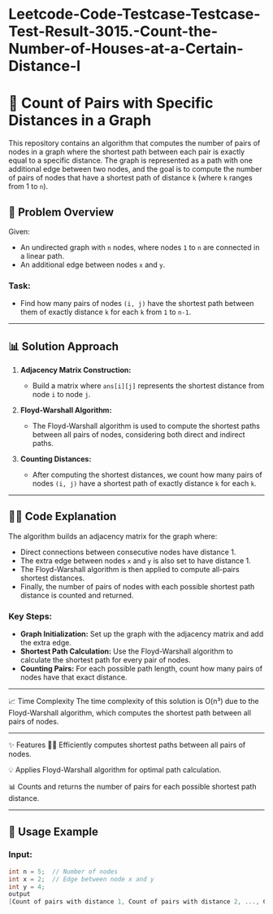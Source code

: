 # Leetcode-Code-Testcase-Testcase-Test-Result-3015.-Count-the-Number-of-Houses-at-a-Certain-Distance-I
# 🔗 **Count of Pairs with Specific Distances in a Graph**

This repository contains an algorithm that computes the number of pairs of nodes in a graph where the shortest path between each pair is exactly equal to a specific distance. The graph is represented as a path with one additional edge between two nodes, and the goal is to compute the number of pairs of nodes that have a shortest path of distance `k` (where `k` ranges from 1 to `n`).

## 🚀 **Problem Overview**

Given:
- An undirected graph with `n` nodes, where nodes `1` to `n` are connected in a linear path.
- An additional edge between nodes `x` and `y`.

### Task:
- Find how many pairs of nodes `(i, j)` have the shortest path between them of exactly distance `k` for each `k` from `1` to `n-1`.

---

## 📊 **Solution Approach**

1. **Adjacency Matrix Construction:**
   - Build a matrix where `ans[i][j]` represents the shortest distance from node `i` to node `j`.

2. **Floyd-Warshall Algorithm:**
   - The Floyd-Warshall algorithm is used to compute the shortest paths between all pairs of nodes, considering both direct and indirect paths.

3. **Counting Distances:**
   - After computing the shortest distances, we count how many pairs of nodes `(i, j)` have a shortest path of exactly distance `k` for each `k`.

---

## 🧑‍💻 **Code Explanation**

The algorithm builds an adjacency matrix for the graph where:
- Direct connections between consecutive nodes have distance 1.
- The extra edge between nodes `x` and `y` is also set to have distance 1.
- The Floyd-Warshall algorithm is then applied to compute all-pairs shortest distances.
- Finally, the number of pairs of nodes with each possible shortest path distance is counted and returned.

### Key Steps:
- **Graph Initialization:** Set up the graph with the adjacency matrix and add the extra edge.
- **Shortest Path Calculation:** Use the Floyd-Warshall algorithm to calculate the shortest path for every pair of nodes.
- **Counting Pairs:** For each possible path length, count how many pairs of nodes have that exact distance.

---

📈 Time Complexity
The time complexity of this solution is O(n³) due to the Floyd-Warshall algorithm, which computes the shortest path between all pairs of nodes.

---

✨ Features
🧑‍💻 Efficiently computes shortest paths between all pairs of nodes.

💡 Applies Floyd-Warshall algorithm for optimal path calculation.

📊 Counts and returns the number of pairs for each possible shortest path distance.

---

## 🚀 **Usage Example**

### Input:

```cpp
int n = 5;  // Number of nodes
int x = 2;  // Edge between node x and y
int y = 4;
output
[Count of pairs with distance 1, Count of pairs with distance 2, ..., Count of pairs with distance n]
